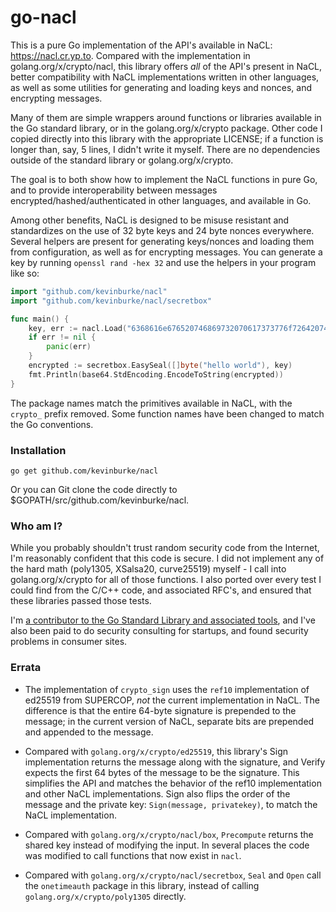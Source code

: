 # go-nacl

This is a pure Go implementation of the API's available in NaCL:
https://nacl.cr.yp.to. Compared with the implementation in
golang.org/x/crypto/nacl, this library offers *all* of the API's present in
NaCL, better compatibility with NaCL implementations written in other languages,
as well as some utilities for generating and loading keys and nonces, and
encrypting messages.

Many of them are simple wrappers around functions or libraries available in the
Go standard library, or in the golang.org/x/crypto package. Other code I copied
directly into this library with the appropriate LICENSE; if a function is longer
than, say, 5 lines, I didn't write it myself. There are no dependencies outside
of the standard library or golang.org/x/crypto.

The goal is to both show how to implement the NaCL functions in pure Go, and
to provide interoperability between messages encrypted/hashed/authenticated in
other languages, and available in Go.

Among other benefits, NaCL is designed to be misuse resistant and standardizes
on the use of 32 byte keys and 24 byte nonces everywhere. Several helpers are
present for generating keys/nonces and loading them from configuration, as well
as for encrypting messages. You can generate a key by running `openssl rand -hex
32` and use the helpers in your program like so:

```go
import "github.com/kevinburke/nacl"
import "github.com/kevinburke/nacl/secretbox"

func main() {
    key, err := nacl.Load("6368616e676520746869732070617373776f726420746f206120736563726574")
    if err != nil {
        panic(err)
    }
    encrypted := secretbox.EasySeal([]byte("hello world"), key)
    fmt.Println(base64.StdEncoding.EncodeToString(encrypted))
}
```

The package names match the primitives available in NaCL, with the `crypto_`
prefix removed. Some function names have been changed to match the Go
conventions.

### Installation

```
go get github.com/kevinburke/nacl
```

Or you can Git clone the code directly to $GOPATH/src/github.com/kevinburke/nacl.

### Who am I?

While you probably shouldn't trust random security code from the Internet,
I'm reasonably confident that this code is secure. I did not implement any
of the hard math (poly1305, XSalsa20, curve25519) myself - I call into
golang.org/x/crypto for all of those functions. I also ported over every test
I could find from the C/C++ code, and associated RFC's, and ensured that these
libraries passed those tests.

I'm [a contributor to the Go Standard Library and associated
tools][contributor], and I've also been paid to do security consulting for
startups, and found security problems in consumer sites.

[contributor]: https://go-review.googlesource.com/q/owner:kev%2540inburke.com

### Errata

- The implementation of `crypto_sign` uses the `ref10` implementation of ed25519
from SUPERCOP, *not* the current implementation in NaCL. The difference is that
the entire 64-byte signature is prepended to the message; in the current version
of NaCL, separate bits are prepended and appended to the message.

- Compared with `golang.org/x/crypto/ed25519`, this library's Sign
implementation returns the message along with the signature, and Verify
expects the first 64 bytes of the message to be the signature. This simplifies
the API and matches the behavior of the ref10 implementation and other NaCL
implementations. Sign also flips the order of the message and the private key:
`Sign(message, privatekey)`, to match the NaCL implementation.

- Compared with `golang.org/x/crypto/nacl/box`, `Precompute` returns the shared
key instead of modifying the input. In several places the code was modified to
call functions that now exist in `nacl`.

- Compared with `golang.org/x/crypto/nacl/secretbox`, `Seal` and `Open`
call the `onetimeauth` package in this library, instead of calling
`golang.org/x/crypto/poly1305` directly.
